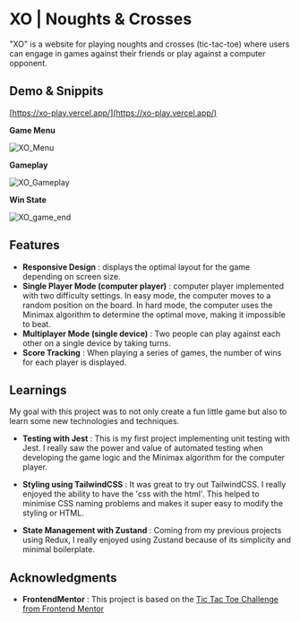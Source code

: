 
# XO | Noughts & Crosses

"XO" is a website for playing noughts and crosses (tic-tac-toe) where users can engage in games against their friends or play against a computer opponent.

## Demo & Snippits
[https://xo-play.vercel.app/](https://xo-play.vercel.app/)

**Game Menu**

![XO_Menu](https://github.com/MrMeshak/XO/assets/94204153/e06c02a6-4c8b-489c-8cf0-d56628e0d848)

**Gameplay**

![XO_Gameplay](https://github.com/MrMeshak/XO/assets/94204153/d19bafda-2417-4514-89f8-33c4611d3d64)

**Win State**

![XO_game_end](https://github.com/MrMeshak/XO/assets/94204153/2aaecee0-8473-498d-97fa-eaf5a6cad728)

## Features
* **Responsive Design** : displays the optimal layout for the game depending on screen size.
* **Single Player Mode (computer player)** : computer player implemented with two difficulty settings. In easy mode, the computer moves to a random position on the board. In hard mode, the computer uses the Minimax algorithm to determine the optimal move, making it impossible to beat.
* **Multiplayer Mode (single device)** : Two people can play against each other on a single device by taking turns.
* **Score Tracking** : When playing a series of games, the number of wins for each player is displayed.

## Learnings
My goal with this project was to not only create a fun little game but also to learn some new technologies and techniques.

* **Testing with Jest** : This is my first project implementing unit testing with Jest. I really saw the power and value of automated testing when developing the game logic and the Minimax algorithm for the computer player.

* **Styling using TailwindCSS** : It was great to try out TailwindCSS. I really enjoyed the ability to have the 'css with the html'. This helped to minimise CSS naming problems and makes it super easy to modify the styling or HTML.

* **State Management with Zustand** : Coming from my previous projects using Redux, I really enjoyed using Zustand because of its simplicity and minimal boilerplate.

## Acknowledgments

* **FrontendMentor** : This project is based on the [Tic Tac Toe Challenge from Frontend Mentor](https://www.frontendmentor.io/challenges/tic-tac-toe-game-Re7ZF_E2v)
